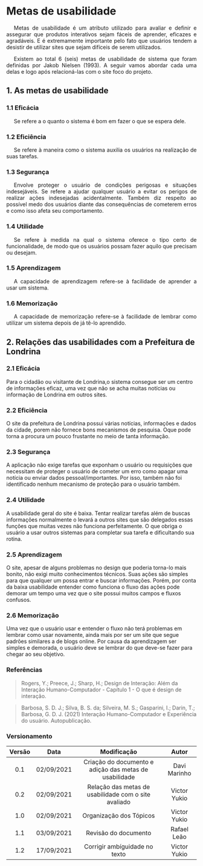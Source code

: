 # Metas de usabilidade

<p style="text-indent: 20px; text-align: justify">
Metas de usabilidade é um atributo utilizado para avaliar e definir e assegurar que produtos interativos sejam fáceis de aprender, eficazes e agradáveis. E é extremamente importante pelo fato que usuários tendem a desistir de utilizar sites que sejam difíceis de serem utilizados.
</p>
<p style="text-indent: 20px; text-align: justify">
Existem ao total 6 (seis) metas de usabilidade de sistema que foram definidas por Jakob Nielsen (1993). A seguir vamos abordar cada uma delas e logo após relacioná-las com o site foco do projeto.
</p>

## 1. As metas de usabilidade

### 1.1 Eficácia

<p style="text-indent: 20px; text-align: justify">
Se refere a o quanto o sistema é bom em fazer o que se espera dele.
</p>

### 1.2 Eficiência

<p style="text-indent: 20px; text-align: justify">
Se refere à maneira como o sistema auxilia os usuários na realização de suas tarefas.
</p>

### 1.3 Segurança

<p style="text-indent: 20px; text-align: justify">
Envolve proteger o usuário de condições perigosas e situações indesejáveis. Se refere a ajudar qualquer usuário a evitar os perigos de realizar ações indesejadas acidentalmente. Também diz respeito ao possível medo dos usuários diante das consequências de cometerem erros e como isso afeta seu comportamento.
</p>

### 1.4 Utilidade

<p style="text-indent: 20px; text-align: justify">
Se refere à medida na qual o sistema oferece o tipo certo de funcionalidade, de modo que os usuários possam fazer aquilo que precisam ou desejam.
</p>

### 1.5 Aprendizagem

<p style="text-indent: 20px; text-align: justify">
A capacidade de aprendizagem refere-se à facilidade de aprender a usar um sistema.
</p>

### 1.6 Memorização

<p style="text-indent: 20px; text-align: justify">
A capacidade de memorização refere-se à facilidade de lembrar como utilizar um sistema depois de já tê-lo aprendido.
</p>

## 2. Relações das usabilidades com a Prefeitura de Londrina

### 2.1 Eficácia

Para o cidadão ou visitante de Londrina,o sistema consegue ser um centro de informações eficaz, uma vez que não se acha muitas notícias ou informação de Londrina em outros sites.

### 2.2 Eficiência

O site da prefeitura de Londrina possui várias notícias, informações e dados da cidade, porem não fornece bons mecanismos de pesquisa. Oque pode torna a procura um pouco frustante no meio de tanta informação.

### 2.3 Segurança

A aplicação não exige tarefas que exponham o usuário ou requisições que necessitam de proteger o usuário de cometer um erro como apagar uma notícia ou enviar dados pessoal/importantes. Por isso, também não foi identificado nenhum mecanismo de proteção para o usuário também.

### 2.4 Utilidade

A usabilidade geral do site é baixa. Tentar realizar tarefas além de buscas informações normalmente o levará a outros sites que são delegados essas funções que muitas vezes não funciona perfeitamente. O que obriga o usuário a usar outros sistemas para completar sua tarefa e dificultando sua rotina.

### 2.5 Aprendizagem

O site, apesar de alguns problemas no design que poderia torna-lo mais bonito, não exigi muito conhecimentos técnicos. Suas ações são simples para que qualquer um possa entrar e buscar informações. Porém, por conta da baixa usabilidade entender como funciona o fluxo das ações pode demorar um tempo uma vez que o site possui muitos campos e fluxos confusos.

### 2.6 Memorização

Uma vez que o usuário usar e entender o fluxo não terá problemas em lembrar como usar novamente, ainda mais por ser um site que segue padrões similares a de blogs online. Por causa da aprendizagem ser simples e demorada, o usuário deve se lembrar do que deve-se fazer para chegar ao seu objetivo.

### Referências

> Rogers, Y.; Preece, J.; Sharp, H.; Design de Interação: Além da Interação Humano-Computador - Capítulo 1 - O que é design de interação.

> Barbosa, S. D. J.; Silva, B. S. da; Silveira, M. S.; Gasparini, I.; Darin, T.; Barbosa, G. D. J. (2021) Interação Humano-Computador e Experiência do usuário. Autopublicação.

### Versionamento

| Versão |    Data    |                      Modificação                       |    Autor     |
| :----: | :--------: | :----------------------------------------------------: | :----------: |
|  0.1   | 02/09/2021 | Criação do documento e adição das metas de usabilidade | Davi Marinho |
|  0.2   | 02/09/2021 |  Relação das metas de usabilidade com o site avaliado  | Victor Yukio |
|  1.0   | 02/09/2021 |                Organização dos Tópicos                 | Victor Yukio |
|  1.1   | 03/09/2021 |                  Revisão do documento                  | Rafael Leão  |
| 1.2 | 17/09/2021 | Corrigir ambíguidade no texto | Victor Yukio

